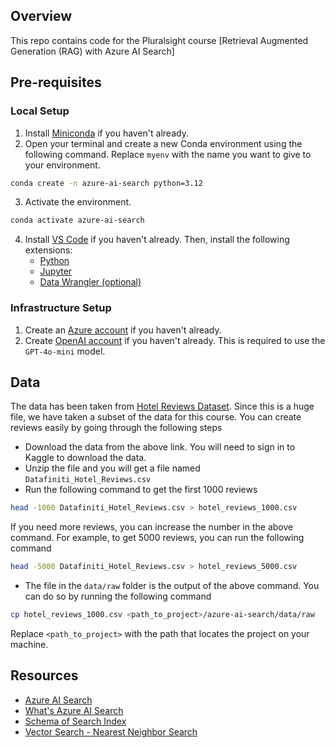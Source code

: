 ## Overview

This repo contains code for the Pluralsight course [Retrieval Augmented Generation (RAG) with Azure AI Search]

## Pre-requisites

### Local Setup

1. Install [Miniconda](https://docs.anaconda.com/miniconda/miniconda-install/) if you haven't already.
2. Open your terminal and create a new Conda environment using the following command. Replace `myenv` with the name you want to give to your environment.

```bash
conda create -n azure-ai-search python=3.12
```

3. Activate the environment.

```bash
conda activate azure-ai-search
```

4. Install [VS Code](https://code.visualstudio.com/) if you haven't already. Then, install the following extensions:
   - [Python](https://marketplace.visualstudio.com/items?itemName=donjayamanne.python-extension-pack)
   - [Jupyter](https://marketplace.visualstudio.com/items?itemName=ms-toolsai.jupyter)
   - [Data Wrangler (optional)](https://marketplace.visualstudio.com/items?itemName=ms-toolsai.datawrangler)

### Infrastructure Setup

1. Create an [Azure account](https://azure.microsoft.com/en-us/free/search) if you haven't already.
2. Create [OpenAI account](https://platform.openai.com/signup) if you haven't already. This is required to use the `GPT-4o-mini` model.

## Data

The data has been taken from [Hotel Reviews Dataset](https://www.kaggle.com/datasets/datafiniti/hotel-reviews). Since this is a huge file, we have taken a subset of the data for this course. You can create reviews easily by going through the following steps

- Download the data from the above link. You will need to sign in to Kaggle to download the data.
- Unzip the file and you will get a file named `Datafiniti_Hotel_Reviews.csv`
- Run the following command to get the first 1000 reviews

```sh
head -1000 Datafiniti_Hotel_Reviews.csv > hotel_reviews_1000.csv
```

If you need more reviews, you can increase the number in the above command. For example, to get 5000 reviews, you can run the following command

```sh
head -5000 Datafiniti_Hotel_Reviews.csv > hotel_reviews_5000.csv
```

- The file in the `data/raw` folder is the output of the above command. You can do so by running the following command

```sh
cp hotel_reviews_1000.csv <path_to_project>/azure-ai-search/data/raw
```

Replace `<path_to_project>` with the path that locates the project on your machine.

## Resources

- [Azure AI Search](https://azure.microsoft.com/en-us/products/ai-services/ai-search/)
- [What's Azure AI Search](https://learn.microsoft.com/en-us/azure/search/search-what-is-azure-search)
- [Schema of Search Index](https://learn.microsoft.com/en-us/azure/search/search-what-is-an-index#schema-of-a-search-index)
- [Vector Search - Nearest Neighbor Search](https://learn.microsoft.com/en-us/azure/search/vector-search-overview#nearest-neighbors-search)
